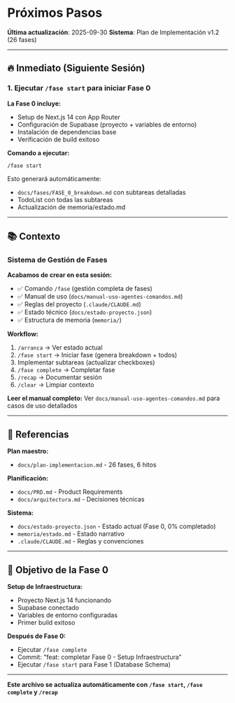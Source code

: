 # Próximos Pasos

**Última actualización**: 2025-09-30
**Sistema**: Plan de Implementación v1.2 (26 fases)

---

## 🔥 Inmediato (Siguiente Sesión)

### 1. Ejecutar `/fase start` para iniciar Fase 0

**La Fase 0 incluye:**
- Setup de Next.js 14 con App Router
- Configuración de Supabase (proyecto + variables de entorno)
- Instalación de dependencias base
- Verificación de build exitoso

**Comando a ejecutar:**
```
/fase start
```

Esto generará automáticamente:
- `docs/fases/FASE_0_breakdown.md` con subtareas detalladas
- TodoList con todas las subtareas
- Actualización de memoria/estado.md

---

## 📚 Contexto

### Sistema de Gestión de Fases

**Acabamos de crear en esta sesión:**
- ✅ Comando `/fase` (gestión completa de fases)
- ✅ Manual de uso (`docs/manual-uso-agentes-comandos.md`)
- ✅ Reglas del proyecto (`.claude/CLAUDE.md`)
- ✅ Estado técnico (`docs/estado-proyecto.json`)
- ✅ Estructura de memoria (`memoria/`)

**Workflow:**
1. `/arranca` → Ver estado actual
2. `/fase start` → Iniciar fase (genera breakdown + todos)
3. Implementar subtareas (actualizar checkboxes)
4. `/fase complete` → Completar fase
5. `/recap` → Documentar sesión
6. `/clear` → Limpiar contexto

**Leer el manual completo:**
Ver `docs/manual-uso-agentes-comandos.md` para casos de uso detallados

---

## 📖 Referencias

**Plan maestro:**
- `docs/plan-implementacion.md` - 26 fases, 6 hitos

**Planificación:**
- `docs/PRD.md` - Product Requirements
- `docs/arquitectura.md` - Decisiones técnicas

**Sistema:**
- `docs/estado-proyecto.json` - Estado actual (Fase 0, 0% completado)
- `memoria/estado.md` - Estado narrativo
- `.claude/CLAUDE.md` - Reglas y convenciones

---

## 🎯 Objetivo de la Fase 0

**Setup de Infraestructura:**
- Proyecto Next.js 14 funcionando
- Supabase conectado
- Variables de entorno configuradas
- Primer build exitoso

**Después de Fase 0:**
- Ejecutar `/fase complete`
- Commit: "feat: completar Fase 0 - Setup Infraestructura"
- Ejecutar `/fase start` para Fase 1 (Database Schema)

---

**Este archivo se actualiza automáticamente con `/fase start`, `/fase complete` y `/recap`**
